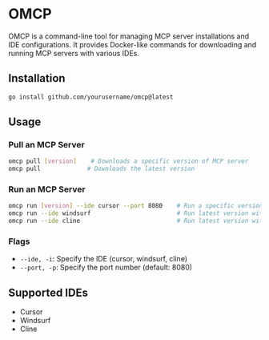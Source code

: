 # OMCP

OMCP is a command-line tool for managing MCP server installations and IDE configurations. It provides Docker-like commands for downloading and running MCP servers with various IDEs.

## Installation

```bash
go install github.com/yourusername/omcp@latest
```

## Usage

### Pull an MCP Server
```bash
omcp pull [version]    # Downloads a specific version of MCP server
omcp pull             # Downloads the latest version
```

### Run an MCP Server
```bash
omcp run [version] --ide cursor --port 8080    # Run a specific version with IDE and port
omcp run --ide windsurf                        # Run latest version with Windsurf IDE
omcp run --ide cline                           # Run latest version with Cline IDE
```

### Flags
- `--ide, -i`: Specify the IDE (cursor, windsurf, cline)
- `--port, -p`: Specify the port number (default: 8080)

## Supported IDEs
- Cursor
- Windsurf
- Cline
